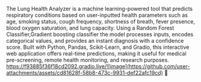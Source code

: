 The Lung Health Analyzer is a machine learning-powered tool that predicts respiratory conditions based on user-inputted health parameters such as age, smoking status, cough frequency, shortness of breath, fever presence, blood oxygen saturation, and lung capacity. Using a Random Forest Classifier,Gradient boosting classifier the model processes inputs, encodes categorical values, and provides an instant diagnosis with a confidence score. Built with Python, Pandas, Scikit-Learn, and Gradio, this interactive web application offers real-time predictions, making it useful for medical pre-screening, remote health monitoring, and research purposes.
https://f93885f36f18cd2092.gradio.live/![image](https://github.com/user-attachments/assets/cd81628f-58b8-473c-9931-def22afc19cd)
 🚀

